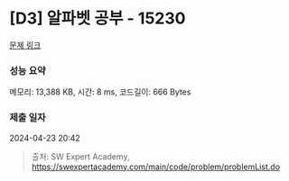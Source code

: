 # [D3] 알파벳 공부 - 15230 

[문제 링크](https://swexpertacademy.com/main/code/problem/problemDetail.do?contestProbId=AYLnMQT6vPADFATf) 

### 성능 요약

메모리: 13,388 KB, 시간: 8 ms, 코드길이: 666 Bytes

### 제출 일자

2024-04-23 20:42



> 출처: SW Expert Academy, https://swexpertacademy.com/main/code/problem/problemList.do